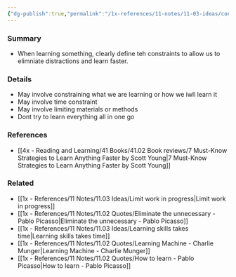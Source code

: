 ```yaml
---
{"dg-publish":true,"permalink":"/1x-references/11-notes/11-03-ideas/constraints-help-learn-better/","title":"Constraints help learn better","created":"2023-03-13T15:24:36.000+03:00","updated":"2024-02-14T20:18:34.174+03:00"}
---
```



### Summary
- When learning something, clearly define teh constraints to allow us to elimniate distractions and learn faster. 

### Details
- May involve constraining what we are learning or how we iwll learn it
- May involve time constraint
- May involve limiting materials or methods
- Dont try to learn everything all in one go

### References
- [[4x - Reading and Learning/41 Books/41.02 Book reviews/7 Must-Know Strategies to Learn Anything Faster by Scott Young\|7 Must-Know Strategies to Learn Anything Faster by Scott Young]]

### Related
- [[1x - References/11 Notes/11.03 Ideas/Limit work in progress\|Limit work in progress]]
- [[1x - References/11 Notes/11.02 Quotes/Eliminate the unnecessary - Pablo Picasso\|Eliminate the unnecessary - Pablo Picasso]]
- [[1x - References/11 Notes/11.03 Ideas/Learning skills takes time\|Learning skills takes time]]
- [[1x - References/11 Notes/11.02 Quotes/Learning Machine - Charlie Munger\|Learning Machine - Charlie Munger]]
- [[1x - References/11 Notes/11.02 Quotes/How to learn - Pablo Picasso\|How to learn - Pablo Picasso]]